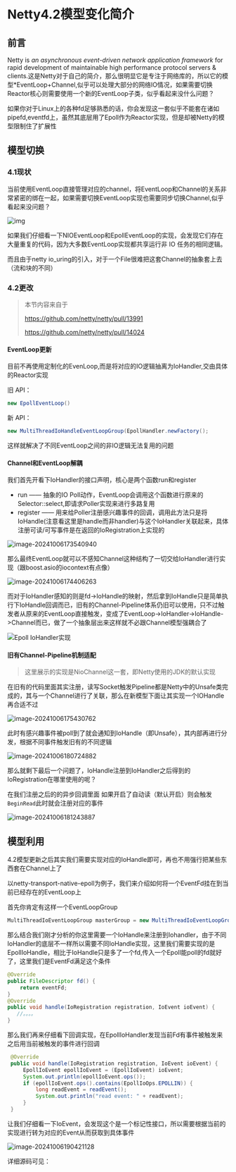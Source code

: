 # Netty4.2模型变化简介

## 前言

Netty is *an asynchronous event-driven network application framework*
for rapid development of maintainable high performance protocol servers & clients.这是Netty对于自己的简介，那么很明显它是专注于网络库的，所以它的模型*EventLoop+Channel,似乎可以处理大部分的网络IO情况，如果需要切换Reactor核心则需要使用一个新的EventLoop子类，似乎看起来没什么问题？

如果你对于Linux上的各种fd足够熟悉的话，你会发现这一套似乎不能套在诸如pipefd,eventfd上，虽然其底层用了Epoll作为Reactor实现，但是却被Netty的模型限制住了扩展性

## 模型切换

### 4.1现状

当前使用EventLoop直接管理对应的channel，将EventLoop和Channel的关系非常紧密的绑在一起，如果需要切换EventLoop实现也需要同步切换Channel,似乎看起来没问题？

![img](assets/1659e32ec5a6e1catplv-t2oaga2asx-jj-mark3024000q75.png)

如果我们仔细看一下NIOEventLoop和EpollEventLoop的实现，会发现它们存在大量重复的代码，因为大多数EventLoop实现都共享运行非 IO 任务的相同逻辑。

而且由于netty io_uring的引入，对于一个File很难把这套Channel的抽象套上去（流和块的不同）

### 4.2更改

> 本节内容来自于
>
> https://github.com/netty/netty/pull/13991
>
> https://github.com/netty/netty/pull/14024

#### EventLoop更新

目前不再使用定制化的EvenLoop,而是将对应的IO逻辑抽离为IoHandler,交由具体的Reactor实现

旧 API：

```java
new EpollEventLoop()
```

新 API：

```java
new MultiThreadIoHandleEventLoopGroup(EpollHandler.newFactory();
```

这样就解决了不同EventLoop之间的非IO逻辑无法复用的问题

#### Channel和EventLoop解耦

我们首先开看下IoHandler的接口声明，核心是两个函数run和register

- run —— 抽象的IO Poll动作，EventLoop会调用这个函数进行原来的Selector::select,即请求Poller实现来进行多路复用
- register —— 用来给Poller注册感兴趣事件的回调，调用此方法只是将IoHandle(注意看这里是handle而非handler)与这个IoHandler关联起来，具体注册可读/可写事件是在返回的IoRegistration上实现的

![image-20241006173540940](assets/image-20241006173540940.png)

那么最终EventLoop就可以不感知Channel这种结构了一切交给IoHandler进行实现（跟boost.asio的iocontext有点像）

![image-20241006174406263](assets/image-20241006174406263.png)

而对于IoHandler感知的则是fd->IoHandle的映射，然后拿到IoHandle只是简单执行下IoHandle回调而已，旧有的Channel-Pipeline体系仍旧可以使用，只不过触发者从原来的EventLoop直接触发，变成了EventLoop->IoHandler->IoHandle->Channel而已，做了一个抽象层出来这样就不必跟Channel模型强耦合了

![Epoll IoHandler实现](assets/image-20241006175009602.png)

#### 旧有Channel-Pipeline机制适配

>  这里展示的实现是NioChannel这一套，即Netty使用的JDK的默认实现

在旧有的代码里面其实注册，读写Socket触发Pipeline都是Netty中的Unsafe类完成的，其与一个Channel进行了关联，那么在新模型下面让其实现一个IOHandle再合适不过

![image-20241006175430762](assets/image-20241006175430762.png)

此时有感兴趣事件被poll到了就会通知到IoHandle（即Unsafe），其内部再进行分发，根据不同事件触发旧有的不同逻辑

![image-20241006180724882](assets/image-20241006180724882.png)

那么就剩下最后一个问题了，IoHandle注册到IoHandler之后得到的IoRegistration在哪里使用的呢？

在我们注册之后的的异步回调里面 如果开启了自动读（默认开启）则会触发`BeginRead`此时就会注册对应的事件

![image-20241006181243887](assets/image-20241006181243887.png)

## 模型利用

4.2模型更新之后其实我们需要实现对应的IoHandle即可，再也不用强行把某些东西套在Channel上了

以netty-transport-native-epoll为例子，我们来介绍如何将一个EventFd挂在到当前已经存在的EventLoop上

首先你肯定有这样一个EventLoopGroup

```java
MultiThreadIoEventLoopGroup masterGroup = new MultiThreadIoEventLoopGroup(1, EpollIoHandler.newFactory());

```

那么结合我们刚才分析的你这里需要一个IoHandle来注册到Iohandler，由于不同IoHandler的底层不一样所以需要不同IoHandle实现，这里我们需要实现的是EpollIoHandle，相比于IoHandle只是多了一个fd,传入一个Epoll能poll的fd就好了，这里我们是EventFd满足这个条件

```java
@Override
public FileDescriptor fd() {
    return eventFd;
}
@Override
public void handle(IoRegistration registration, IoEvent ioEvent) {
   //。。。。
}
```

那么我们再来仔细看下回调实现，在EpollIoHandler发现当前Fd有事件被触发来之后用当前被触发的事件进行回调

```java
 @Override
 public void handle(IoRegistration registration, IoEvent ioEvent) {
     EpollIoEvent epollIoEvent = (EpollIoEvent) ioEvent;
     System.out.println(epollIoEvent.ops());
     if (epollIoEvent.ops().contains(EpollIoOps.EPOLLIN)) {
         long readEvent = readEvent();
         System.out.println("read event: " + readEvent);
     }
 }
```

让我们仔细看一下IoEvent，会发现这个是一个标记性接口，所以需要根据当前的实现进行转为对应的Event从而获取到具体事件

![image-20241006190421128](assets/image-20241006190421128.png)

详细源码可见：

<script src="https://gist.github.com/dreamlike-ocean/ae6031e198011a80ad8771d9d6fb6c96.js"></script>